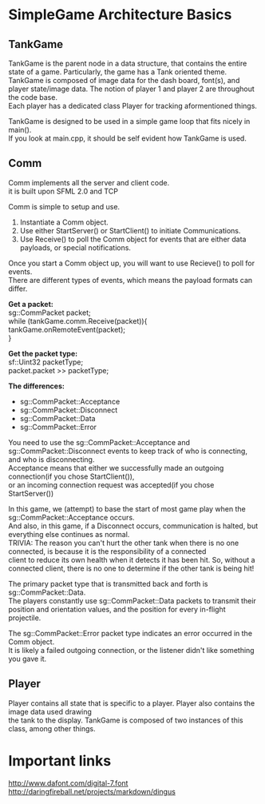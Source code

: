SimpleGame Architecture Basics  
==============================
TankGame  
--------
TankGame is the parent node in a data structure, that contains the entire state of a game. Particularly, the game has a Tank oriented theme.  
TankGame is composed of image data for the dash board, font(s), and player state/image data. The notion of player 1 and player 2 are throughout the code base.  
Each player has a dedicated class Player for tracking aformentioned things.  
  
TankGame is designed to be used in a simple game loop that fits nicely in main().  
If you look at main.cpp, it should be self evident how TankGame is used.


  
Comm  
----
Comm implements all the server and client code.  
it is built upon SFML 2.0 and TCP  
  
Comm is simple to setup and use.  
1. Instantiate a Comm object.  
2. Use either StartServer() or StartClient() to initiate Communications.  
3. Use Receive() to poll the Comm object for events that are either data payloads, or special notifications.  
  
Once you start a Comm object up, you will want to use Recieve() to poll for events.  
There are different types of events, which means the payload formats can differ.  
  
**Get a packet:**  
        sg::CommPacket packet;  
        while (tankGame.comm.Receive(packet)){  
            tankGame.onRemoteEvent(packet);  
        }  

**Get the packet type:**  
        sf::Uint32 packetType;  
        packet.packet >> packetType;  

**The differences:**  
 * sg::CommPacket::Acceptance  
 * sg::CommPacket::Disconnect  
 * sg::CommPacket::Data  
 * sg::CommPacket::Error  
  
  
You need to use the sg::CommPacket::Acceptance and sg::CommPacket::Disconnect events to keep track of who is connecting, and who is disconnecting.  
Acceptance means that either we successfully made an outgoing connection(if you chose StartClient()),  
or an incoming connection request was accepted(if you chose StartServer())  
  
In this game, we (attempt) to base the start of most game play when the sg::CommPacket::Acceptance occurs.  
And also, in this game, if a Disconnect occurs, communication is halted, but everything else continues as normal.  
TRIVIA: The reason you can't hurt the other tank when there is no one connected, is because it is the responsibility of a connected  
client to reduce its own health when it detects it has been hit. So, without a connected client, there is no one to determine if the other tank is being hit!  
  
The primary packet type that is transmitted back and forth is sg::CommPacket::Data.  
The players constantly use sg::CommPacket::Data packets to transmit their position and orientation values, and the position for every in-flight projectile.  
  
The sg::CommPacket::Error packet type indicates an error occurred in the Comm object.  
It is likely a failed outgoing connection, or the listener didn't like something you gave it.
  
Player  
------
Player contains all state that is specific to a player. Player also contains the image data used drawing  
the tank to the display. TankGame is composed of two instances of this class, among other things.  
  
  
Important links  
===============  
http://www.dafont.com/digital-7.font  
http://daringfireball.net/projects/markdown/dingus
